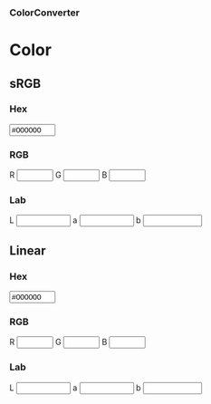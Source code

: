 ### ColorConverter

# Color
<link rel="stylesheet" href="styles.css">
<div class="begin-twoColumns"></div>

<div class="begin-leftColumn"></div>

## sRGB
<canvas id="colorCanvas" width="200" height="100"></canvas>

### Hex
<input id="inputHex" type="text" oninput="UpdateHex(this)" value="#000000" size="7" pattern="^\s*#?[a-fA-F\d]{6}$" title="(i.e. #1ad, #123456, #ffaa33)" /> 

### RGB
R <input id="inputRed" type="number" oninput="UpdateRGB()" min="0" max="255" size="4"/>
G <input id="inputGreen" type="number" oninput="UpdateRGB()" min="0" max="255" size="4"/>
B <input id="inputBlue" type="number"  oninput="UpdateRGB()" min="0" max="255" size="4"/>
      
### Lab
L <input id="inputL" type="number" step=".001" min="0" max="100" size="6"/>
a <input id="inputA" type="number" step=".001" min="-90" max = "100" size="6" />
b <input id="inputB" type="number" step=".001" min="-110" max = "100" size="6" />

<div class="end-leftColumn"></div>

<div class="begin-rightColumn"></div>

## Linear
<canvas id="colorCanvasLinear" width="200" height="100"></canvas>

### Hex
<input id="inputHexLinear" type="text" oninput="UpdateHexLinear(this)" value="#000000" size="7" pattern="^\s*#?[a-fA-F\d]{6}$" title="(i.e. #1ad, #123456, #ffaa33)" /> 

### RGB
R <input id="inputRedLinear" type="number" oninput="UpdateRGBLinear()" min="0" max="255" size="4" />
G <input id="inputGreenLinear" type="number"  oninput="UpdateRGBLinear()" min="0" max="255" size="4"/>
B <input id="inputBlueLinear" type="number"  oninput="UpdateRGBLinear()" min="0" max="255" size="4" />
    
### Lab
L <input id="inputLLinear" type="number" step=".001" min="0" max="100" size="6" />
a <input id="inputALinear" type="number" step=".001" min="-90" max = "100" size="6" />
b <input id="inputBLinear" type="number" step=".001" min="-110" max = "100" size="6" />

<div class="end-rightColumn"></div>
<div class="end-twoColumns"></div>

<script src="js/hex.js" type="text/javascript"></script>
<script src="js/rgb.js" type="text/javascript"></script>
<script src="js/Lab.js" type="text/javascript"></script>
<script src="js/RAL.js" type="text/javascript"></script>
<script src="js/main.js" type="text/javascript"></script>